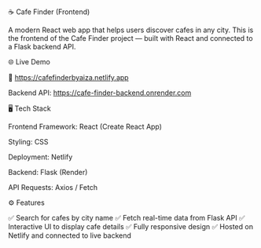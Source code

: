☕ Cafe Finder (Frontend)

A modern React web app that helps users discover cafes in any city.
This is the frontend of the Cafe Finder project — built with React and connected to a Flask backend API.

🌐 Live Demo

🔗 https://cafefinderbyaiza.netlify.app

Backend API: https://cafe-finder-backend.onrender.com

🖥️ Tech Stack

Frontend Framework: React (Create React App)

Styling: CSS

Deployment: Netlify

Backend: Flask (Render)

API Requests: Axios / Fetch

⚙️ Features

✅ Search for cafes by city name
✅ Fetch real-time data from Flask API
✅ Interactive UI to display cafe details
✅ Fully responsive design
✅ Hosted on Netlify and connected to live backend
